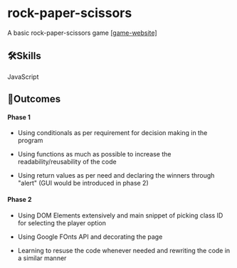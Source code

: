 # rock-paper-scissors
A basic rock-paper-scissors game
[[game-website]](https://mathdebate09.github.io/rock-paper-scissors/)

## 🛠Skills 
JavaScript

## 💭Outcomes

#### Phase 1
- Using conditionals as per requirement for decision making in the program

- Using functions as much as possible to increase the readability/reusability of the code

- Using return values as per need and declaring the winners through "alert" (GUI would be introduced in phase 2)

#### Phase 2
- Using DOM Elements extensively and main snippet of picking class ID for selecting the player option

- Using Google FOnts API and decorating the page

- Learning to resuse the code whenever needed and rewriting the code in a similar manner